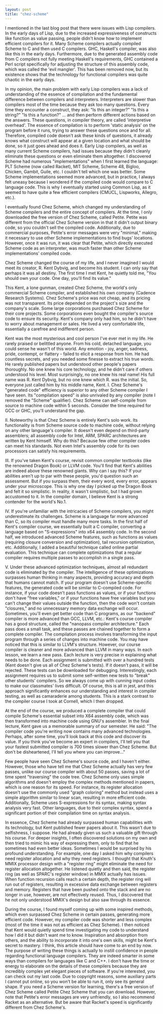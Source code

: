 ```yaml
---
layout: post
title: "chez-scheme"
---
```


 I mentioned in the last blog post that there were issues with Lisp compilers. In the early days of Lisp, due to the increased expressiveness of constructs like function as value passing, people didn't know how to implement efficient compilers for it. Many Scheme compilers actually compiled Scheme to C and then used C compilers. GHC, Haskell's compiler, was also like this in the early days. Furthermore, due to the generated assembly code from C compilers not fully meeting Haskell's requirements, GHC contained a Perl script specifically for adjusting the structure of this assembly code, which was called the 'evil mangler'. This has been removed now, but its existence shows that the technology for functional compilers was quite chaotic in the early days.

In my opinion, the main problem with early Lisp compilers was a lack of understanding of the essence of compilation and the fundamental difference between compilers and interpreters. Interpreters are slower than compilers most of the time because they ask too many questions. Every time they encounter a construct, they ask: "Is this an integer?" "Is this a string?" "Is this a function?" ... and then perform different actions based on the answers. These questions, in compiler theory, are called 'interpretive overhead'. The essence of compilation is to perform 'static analysis' on the program before it runs, trying to answer these questions once and for all. Therefore, compiled code doesn't ask these kinds of questions, it already knows what construct will appear at a given location and what should be done, so it just goes ahead and does it. Early Lisp compilers, as well as many current Scheme compilers, had issues because they didn't cleanly eliminate these questions or even eliminate them altogether. I discovered Scheme had numerous "implementations" when I first learned the language: PLT Scheme (now called Racket), MIT Scheme, Scheme 48, Bigloo, Chicken, Gambit, Guile, etc. I couldn't tell which one was better. Some Scheme implementations seemed more advanced, but in practice, I always felt uneasy because I wondered if the compiled code would compare to C language code. This is why I eventually started using Common Lisp, as it seemed to have quite a few efficient compilers (CMUCL, Lispworks, Allegro, etc.).

I eventually found Chez Scheme, which changed my understanding of Scheme compilers and the entire concept of compilers. At the time, I only downloaded the free version of Chez Scheme, called Petite. Petite was different from the official Chez Scheme version in that it didn't output binary code, so you couldn't sell the compiled code. Additionally, due to commercial purposes, Petite's error messages were very "minimal," making it necessary to use other Scheme implementations to find bugs' locations. However, once it was run, it was clear that Petite, which directly executed Scheme code as an interpreter, was much faster than other Scheme implementations' compiled code.

Chez Scheme changed the course of my life, and I never imagined I would meet its creator, R. Kent Dybvig, and become his student. I can only say that perhaps it was all destiny. The first time I met Kent, he quietly told me, "You should own your code. One day, you'll find its value."

This Kent, a lone gunman, created Chez Scheme, the world's only commercial Scheme compiler, and established his own company (Cadence Research Systems). Chez Scheme's price was not cheap, and its pricing was not transparent. Its price depended on the project's size and the company's scale. Some large corporations purchased Chez Scheme for their core projects. Some corporations even bought the compiler's source code to ensure its security. Kent's company only had him, so he didn't have to worry about management or sales. He lived a very comfortable life, essentially a carefree and indifferent person.

Kent was the most mysterious and cool person I've ever met in my life. He rarely praised or belittled anyone. From his cold, detached language, you could sense he wasn't of this world. Any emotion - joy, anger, sadness, pride, contempt, or flattery - failed to elicit a response from him. He had countless secrets, and you needed some finesse to extract his true words. He rarely published papers but understood other people's papers thoroughly. No one knew his core technology, and he didn't care if others understood his level. Most surprisingly, no one knew his real name! His full name was R. Kent Dybvig, but no one knew which R. was the initial. So, everyone just called him by his middle name, Kent. I. Chez Scheme's "generated code" efficiency is superior to any other Scheme compiler I have seen. Its "compilation speed" is also unrivaled by any compiler (note I removed the "Scheme" qualifier). Chez Scheme can self-compile from source to machine code within 5 seconds. Consider the time required for GCC or GHC, you'll understand the gap.

II. Noteworthy is that Chez Scheme is entirely Kent's solo work. Its functionality is from Scheme source code to machine code, without relying on any other language's compiler. It doesn't even depend on third-party assemblers; all assembly code for Intel, ARM, SPARC architectures are written by Kent himself. Why do this? Because few other compiler codes can meet his standards. Not even Intel's assembly code for its own processors can satisfy his requirements.

III. If you've taken Kent's course, revisit common compiler textbooks (like the renowned Dragon Book) or LLVM code. You'll find that Kent's abilities are indeed above these renowned giants. Why can I say this? If your abilities aren't up to par with these people, you'd question such an assessment. But if you surpass them, their every word, every error, appears under your microscope. This is why one day I picked up the Dragon Book and felt it so simplistic. In reality, it wasn't simplistic, but I had grown accustomed to it. In the compiler domain, I believe Kent is a strong contender for the world's No.1.

IV. If you're unfamiliar with the intricacies of Scheme compilers, you might underestimate its challenges. Scheme is a language far more advanced than C, so its compiler must handle many more tasks. In the first half of Kent's compiler course, we essentially built a C compiler, converting a language based on "S-expressions" into x64 assembly code. In the second half, we introduced advanced Scheme features, such as functions as values (requiring closure conversion and optimization), tail recursion optimization, etc. Additionally, I added a beautiful technique called online partial evaluation. This technique can complete optimizations that a regular compiler requires multiple passes to accomplish in a single pass.

V. Under these advanced optimization techniques, almost all redundant code is eliminated by the compiler. The intelligence of these optimizations surpasses human thinking in many aspects, providing accuracy and depth that humans cannot match. If your program doesn't use Scheme-specific features, the generated code will be similar to C-compiled code. For instance, if your code doesn't pass functions as values, or if your functions don't have "free variables," or if your functions have free variables but you can't change their values outside the function, then the code won't contain "closures," and no unnecessary memory data exchange will occur. Sometimes, you'll even get better code than C programs, as our "backend" compiler is more advanced than GCC, LLVM, etc.: Kent's course compiler has a good structure, called the "nanopass compiler architecture." Each pass does a small task, and these passes are chained together to form a complete compiler. The compilation process involves transforming the input program through a series of changes into machine code. You may have noticed that this is similar to LLVM's structure. However, our course compiler is cleaner and more advanced than LLVM in many ways. In each lesson, we learn a new pass. Each lecture is very precise in explaining what needs to be done. Each assignment is submitted with over a hundred tests (Kent doesn't give us all of Chez Scheme's tests). If it doesn't pass, it will be rejected. These tests can be downloaded for debugging. Interestingly, each assignment requires us to submit some self-written new tests to "break" other students' compilers. So we always come up with cunning input codes to make our classmates' lives difficult. Of course, this is all in jest, and this approach significantly enhances our understanding and interest in compiler testing, as well as camaraderie among students. This is a stark contrast to the compiler course I took at Cornell, which I then dropped.

At the end of the course, we produced a complete compiler that could compile Scheme's essential subset into X64 assembly code, which was then transformed into machine code using GNU's assembler. In the final lecture, Kent gave us a memorable summary of our semester. He said: "The compiler code you're writing now contains many advanced technologies. Perhaps, after some time, you'll look back at this code and discover its value. If you think you've become an expert in compilers, I'll tell you that your fastest submitted compiler is 700 times slower than Chez Scheme. But don't be disheartened, I'll tell you where you can improve…"

Few people have seen Chez Scheme's source code, and I haven't either. However, those who have tell me that Chez Scheme actually has very few passes, unlike our course compiler with about 50 passes, saving a lot of time spent "traversing" the code tree. Chez Scheme only uses simple algorithms and doesn't employ the complex methods mentioned in papers, which is one reason for its speed. For instance, its register allocation doesn't use the commonly used "graph coloring" method but instead uses a simple algorithm similar to linear scan, resulting in more efficient code. Additionally, Scheme uses S-expressions for its syntax, making syntax analysis very fast. Other languages, due to their complex syntax, spend a significant portion of their compilation time on syntax analysis.

In essence, Chez Scheme had already surpassed human capabilities with its technology, but Kent published fewer papers about it. This wasn't due to selfishness, I suppose. He had already given us such a valuable gift through his course. For deeper insights, I often discovered solutions on my own and then tried to mimic his way of expressing them, only to find that he sometimes had even better ideas. Sometimes I would be surprised by his profound understanding. For example, one day I asked him why compilers need register allocation and why they need registers. I thought that Knuth's MMIX processor design with a "register ring" might eliminate the need for register allocation altogether. He listened quietly and then said, the register ring (as well as SPARC's register window) in MMIX actually has issues. When function recursion calls reach a certain depth, the register ring will run out of registers, resulting in excessive data exchange between registers and memory. Registers that have been pushed onto the stack and are no longer in use, however, are not effectively reused. Thus, I discovered that he not only understood MMIX's design but also saw through its essence.

During the course, I found myself coming up with some inspired methods, which even surpassed Chez Scheme in certain passes, generating more efficient code. However, my compiler code was shorter and less complex (most of the time it was not as efficient as Chez Scheme). I then noticed that Kent would quietly spend time investigating my code to understand how I did it but didn't want me to know. Inspiration and absorption from others, and the ability to incorporate it into one's own skills, might be Kent's secret to mastery. I think, this article should have come to an end by now. The purpose of writing these things is actually to instill confidence in people regarding functional language compilers. They are indeed smarter in some ways than compilers for languages like C and C++. I don't have the time or energy to elaborate on the details of these compilers because they are incredibly complex yet elegant pieces of software. If you're interested, you can check out my last code. Due to copyright reasons, some auxiliary parts I cannot put online, so you won't be able to run it, only see its general shape. If you need a Scheme version for learning, there's a free version of Chez Scheme called Petite Chez Scheme that you can download. However, note that Petite's error messages are very unfriendly, so I also recommend Racket as an alternative. But be aware that Racket's speed is significantly different from Chez Scheme's.